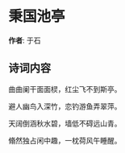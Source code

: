 # 秉国池亭

**作者**: 于石

## 诗词内容

曲曲阑干面面棂，红尘飞不到斯亭。

避人幽鸟入深竹，恋钓游鱼弄翠萍。

天阔倒涵秋水碧，墙低不碍远山青。

翛然独占闲中趣，一枕荷风午睡醒。

